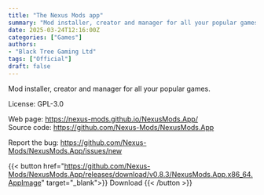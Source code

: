 ```yaml
---
title: "The Nexus Mods app"
summary: "Mod installer, creator and manager for all your popular games."
date: 2025-03-24T12:16:00Z
categories: ["Games"]
authors:
- "Black Tree Gaming Ltd"
tags: ["Official"]
draft: false
---
```


Mod installer, creator and manager for all your popular games.

License: GPL-3.0

Web page: <https://nexus-mods.github.io/NexusMods.App/>  
Source code: <https://github.com/Nexus-Mods/NexusMods.App>

Report the bug: <https://github.com/Nexus-Mods/NexusMods.App/issues/new>  

{{< button href="https://github.com/Nexus-Mods/NexusMods.App/releases/download/v0.8.3/NexusMods.App.x86_64.AppImage" target="_blank">}}
Download
{{< /button >}}